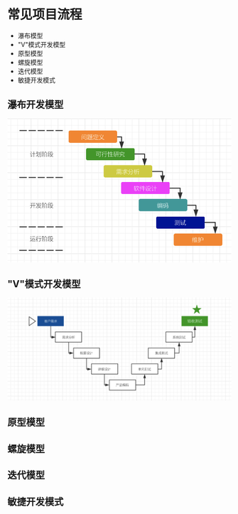 # 常见项目流程

* 瀑布模型
* "V"模式开发模型
* 原型模型
* 螺旋模型
* 迭代模型
* 敏捷开发模式

## 瀑布开发模型 

![](./assets/2020-03-19-21-30-40.png)  


## "V"模式开发模型


![](./assets/2020-03-19-21-47-21.png)  

## 原型模型

## 螺旋模型

## 迭代模型

## 敏捷开发模式
